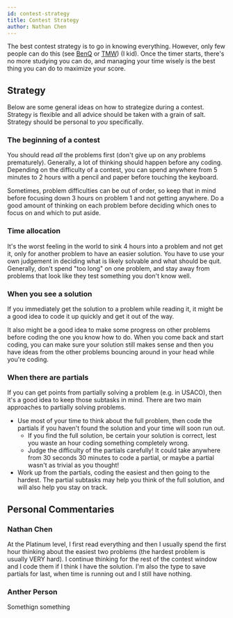 ```yaml
---
id: contest-strategy
title: Contest Strategy
author: Nathan Chen
---
```


The best contest strategy is to go in knowing everything. However, only few people can do this (see [BenQ](https://codeforces.com/profile/benq) or [TMW](https://codeforces.com/profile/tmwilliamlin168)) (I kid). Once the timer starts, there's no more studying you can do, and managing your time wisely is the best thing you can do to maximize your score.

## Strategy

Below are some general ideas on how to strategize during a contest.
Strategy is flexible and all advice should be taken with a grain of salt. Strategy should be personal to *you* specifically.

### The beginning of a contest
You should read *all* the problems first (don't give up on any problems prematurely). Generally, a lot of thinking should happen before any coding. Depending on the difficulty of a contest, you can spend anywhere from 5 minutes to 2 hours with a pencil and paper before touching the keyboard. 

Sometimes, problem difficulties can be out of order, so keep that in mind before focusing down 3 hours on problem 1 and not getting anywhere. Do a good amount of thinking on each problem before deciding which ones to focus on and which to put aside.

### Time allocation
It's the worst feeling in the world to sink 4 hours into a problem and not get it, only for another problem to have an easier solution. You have to use your own judgement in deciding what is likely solvable and what should be quit. Generally, don't spend "too long" on one problem, and stay away from problems that look like they test something you don't know well.

### When you see a solution
If you immediately get the solution to a problem while reading it, it might be a good idea to code it up quickly and get it out of the way. 

It also might be a good idea to make some progress on other problems before coding the one you know how to do. When you come back and start coding, you can make sure your solution still makes sense and then you have ideas from the other problems bouncing around in your head while you're coding.

### When there are partials
If you can get points from partially solving a problem (e.g. in USACO), then it's a good idea to keep those subtasks in mind. There are two main approaches to partially solving problems.
- Use most of your time to think about the full problem, then code the partials if you haven't found the solution and your time will soon run out.
  - If you find the full solution, be certain your solution is correct, lest you waste an hour coding something completely wrong.
  - Judge the difficulty of the partials carefully! It could take anywhere from 30 seconds 30 minutes to code a partial, or maybe a partial wasn't as trivial as you thought!
- Work up from the partials, coding the easiest and then going to the hardest. The partial subtasks may help you think of the full solution, and will also help you stay on track.

## Personal Commentaries
### Nathan Chen
At the Platinum level, I first read everything and then I usually spend the first hour thinking about the easiest two problems (the hardest problem is usually VERY hard). I continue thinking for the rest of the contest window and I code them if I think I have the solution. I'm also the type to save partials for last, when time is running out and I still have nothing.

### Anther Person
Somethign something
